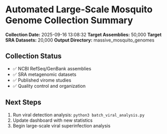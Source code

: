 # Automated Large-Scale Mosquito Genome Collection Summary

**Collection Date:** 2025-09-16 13:08:32
**Target Assemblies:** 50,000
**Target SRA Datasets:** 20,000
**Output Directory:** massive_mosquito_genomes

## Collection Status
- ✅ NCBI RefSeq/GenBank assemblies
- ✅ SRA metagenomic datasets
- ✅ Published virome studies
- ✅ Quality control and organization

## Next Steps
1. Run viral detection analysis: `python3 batch_viral_analysis.py`
2. Update dashboard with new statistics
3. Begin large-scale viral superinfection analysis
